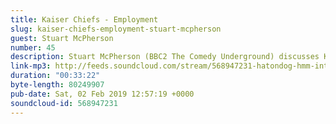 ```yaml
---
title: Kaiser Chiefs - Employment
slug: kaiser-chiefs-employment-stuart-mcpherson
guest: Stuart McPherson
number: 45
description: Stuart McPherson (BBC2 The Comedy Underground) discusses Kaiser Chiefs&#39; Employment with the lads.
link-mp3: http://feeds.soundcloud.com/stream/568947231-hatondog-hmm-interesting-choice-ep45-kaiser-chiefs-employment-feat-stuart-mcpherson.mp3
duration: "00:33:22"
byte-length: 80249907
pub-date: Sat, 02 Feb 2019 12:57:19 +0000
soundcloud-id: 568947231
---
```

